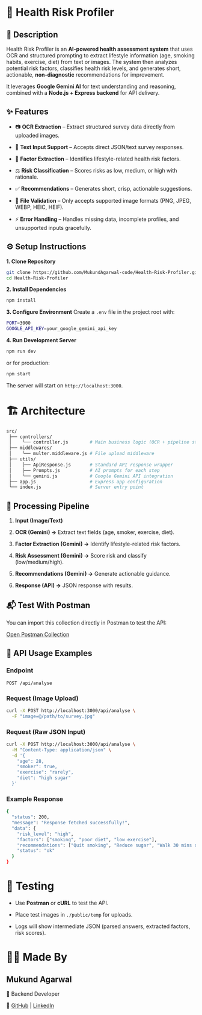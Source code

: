 # 🧠 Health Risk Profiler 

## 📌 Description 
Health Risk Profiler is an **AI-powered health assessment system** that uses OCR and structured prompting to extract lifestyle information (age, smoking habits, exercise, diet) from text or images. The system then analyzes potential risk factors, classifies health risk levels, and generates short, actionable, **non-diagnostic** recommendations for improvement.

It leverages **Google Gemini AI** for text understanding and reasoning, combined with a **Node.js + Express backend** for API delivery.


## ✨ Features ##
* 📷 **OCR Extraction** – Extract structured survey data directly from uploaded images.

* 📝 **Text Input Support** – Accepts direct JSON/text survey responses.

* 🔎 **Factor Extraction** – Identifies lifestyle-related health risk factors.

* ⚖️ **Risk Classification** – Scores risks as low, medium, or high with rationale.

* ✅ **Recommendations** – Generates short, crisp, actionable suggestions.

* 🔐 **File Validation** – Only accepts supported image formats (PNG, JPEG, WEBP, HEIC, HEIF).

* ⚡ **Error Handling** – Handles missing data, incomplete profiles, and unsupported inputs gracefully.
  

## ⚙️ Setup Instructions
**1. Clone Repository**

```bash
git clone https://github.com/MukundAgarwal-code/Health-Risk-Profiler.git
cd Health-Risk-Profiler
```

**2. Install Dependencies**

```bash
npm install
```

**3. Configure Environment**
Create a `.env` file in the project root with:

```bash
PORT=3000
GOOGLE_API_KEY=your_google_gemini_api_key
```

**4. Run Development Server**

```bash
npm run dev
```

or for production:

```bash
npm start
```

The server will start on `http://localhost:3000`.


# 🏗️ Architecture
```bash
src/
 ├── controllers/
 │    └── controller.js        # Main business logic (OCR + pipeline steps)
 ├── middlewares/
 │    └── multer.middleware.js # File upload middleware
 ├── utils/
 │    ├── ApiResponse.js       # Standard API response wrapper
 │    ├── Prompts.js           # AI prompts for each step
 │    └── gemini.js            # Google Gemini API integration
 ├── app.js                    # Express app configuration
 └── index.js                  # Server entry point
```


## 🧠 Processing Pipeline
1. **Input (Image/Text)**

2. **OCR (Gemini) →** Extract text fields (age, smoker, exercise, diet).

3. **Factor Extraction (Gemini) →** Identify lifestyle-related risk factors.

4. **Risk Assessment (Gemini) →** Score risk and classify (low/medium/high).

5. **Recommendations (Gemini) →** Generate actionable guidance.

6. **Response (API) →** JSON response with results.

## 📬 Test With Postman

You can import this collection directly in Postman to test the API:

[Open Postman Collection](https://agarwalmukund1176-6887481.postman.co/workspace/1fbb6163-f387-451a-8b1c-6772c16254f5/collection/48791767-967a4e32-2513-4389-870c-186184ab82b8?action=share&source=copy-link&creator=48791767)

## 📡 API Usage Examples
### Endpoint

`POST /api/analyse`

### Request (Image Upload)

```bash
curl -X POST http://localhost:3000/api/analyse \
  -F "image=@/path/to/survey.jpg"
```

### Request (Raw JSON Input)

```bash
curl -X POST http://localhost:3000/api/analyse \
  -H "Content-Type: application/json" \
  -d '{
    "age": 28,
    "smoker": true,
    "exercise": "rarely",
    "diet": "high sugar"
  }'
```

### Example Response

```bash
{
  "status": 200,
  "message": "Response fetched successfully!",
  "data": {
    "risk_level": "high",
    "factors": ["smoking", "poor diet", "low exercise"],
    "recommendations": ["Quit smoking", "Reduce sugar", "Walk 30 mins daily"],
    "status": "ok"
  }
}
```

# 🧪 Testing
* Use **Postman** or **cURL** to test the API.

* Place test images in `./public/temp` for uploads.

* Logs will show intermediate JSON (parsed answers, extracted factors, risk scores).

# 👨‍💻 Made By
## Mukund Agarwal

💼 Backend Developer 

🔗 [GitHub](https://github.com/MukundAgarwal-code) | [LinkedIn](https://www.linkedin.com/in/mukund-agarwal-853790251/)